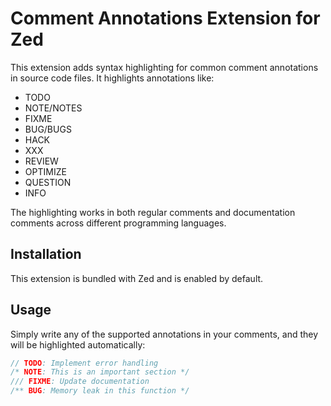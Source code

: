 # Comment Annotations Extension for Zed

This extension adds syntax highlighting for common comment annotations in source code files. It highlights annotations like:

- TODO
- NOTE/NOTES
- FIXME
- BUG/BUGS
- HACK
- XXX
- REVIEW
- OPTIMIZE
- QUESTION
- INFO

The highlighting works in both regular comments and documentation comments across different programming languages.

## Installation

This extension is bundled with Zed and is enabled by default.

## Usage

Simply write any of the supported annotations in your comments, and they will be highlighted automatically:

```rust
// TODO: Implement error handling
/* NOTE: This is an important section */
/// FIXME: Update documentation
/** BUG: Memory leak in this function */
```